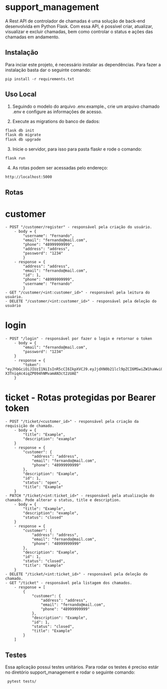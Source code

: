 # support_management

A Rest API de controlador de chamadas é uma solução de back-end desenvolvida em Python Flask. Com essa API, é possível criar, atualizar, visualizar e excluir chamadas, bem como controlar o status e ações das chamadas em andamento.

## Instalação

Para inciar este projeto, é necessário instalar as dependências. Para fazer a instalação basta dar o seguinte comando:

```
pip install -r requirements.txt
```

## Uso Local

1. Seguindo o modelo do arquivo .env.example., crie um arquivo chamado .env e configure as informações de acesso.

2. Execute as migrations do banco de dados:

```bash
flask db init
flask db migrate
flask db upgrade
```

3. Inicie o servidor, para isso para pasta flaskr e rode o comando:

```bash
flask run
```

4. As rotas podem ser acessadas pelo endereço:

```bash
http://localhost:5000
```

## Rotas

# customer
    - POST "/customer/register" - responsável pela criação do usuário.
        - body = {
	        "username": "Fernando",
	        "email": "fernando@mail.com",
	        "phone": "48999999999",
	        "address": "address",
	        "password": "1234"
            }
        - response = {
	        "address": "address",
	        "email": "fernando@mail.com",
	        "id": 1,
	        "phone": "48999999999",
	        "username": "Fernando"
            }
    - GET "/customer/<int:customer_id>" - responsável pela leitura do usuário.
    - DELETE "/customer/<int:customer_id>" - responsável pela deleção do usuário

# login
    - POST "/login" - responsável por fazer o login e retornar o token
        - body = {
	        "email": "fernando@mail.com",
	        "password": "1234"
        }
        - response = {
            "token": "eyJhbGciOiJIUzI1NiIsInR5cCI6IkpXVCJ9.eyJjdXN0b21lcl9pZCI6MSwiZW1haWwiOiJmZXJuYW5kb0BtYWlsLmNvbSJ9.riIj5hdfPL-X3Tniq4c4iqZP094hNMvamAN3ct2zUAE"
        }

# ticket - Rotas protegidas por Bearer token
    - POST "/ticket/<customer_id>" - responsável pela criação da requisição de chamado.
        - body = {
	        "title": "Example",
	        "description": "example"
        }  
        - response = {
	        "customer": {
	        	"address": "address",
	        	"email": "fernando@mail.com",
	        	"phone": "48999999999"
	        },
	        "description": "Example",
	        "id": 1,
	        "status": "open",
	        "title": "Example"
        }
    - PATCH "/ticket/<int:ticket_id>" - responsável pela atualização do chamado. Pode alterar o status, title e description.
        - body = {
	        "title": "Example",
	        "description": "example",
            "status": "closed"
        }  
        - response = {
	        "customer": {
	        	"address": "address",
	        	"email": "fernando@mail.com",
	        	"phone": "48999999999"
	        },
	        "description": "Example",
	        "id": 1,
	        "status": "closed",
	        "title": "Example"
        }
    - DELETE "/ticket/<int:ticket_id>" - responsável pela deleção do chamado.
    - GET "/ticket" - responsável pela listagem dos chamados.
        - response = [
	        {
	        	"customer": {
	        		"address": "address",
	        		"email": "fernando@mail.com",
	        		"phone": "48999999999"
	        	},
	        	"description": "Example",
	        	"id": 1,
	        	"status": "closed",
	        	"title": "Example"
	        }
        ]

## Testes

Essa aplicação possui testes unitários. Para rodar os testes é preciso estár no diretório support_management e rodar o seguinte comando:

```bash
 pytest tests/
```

